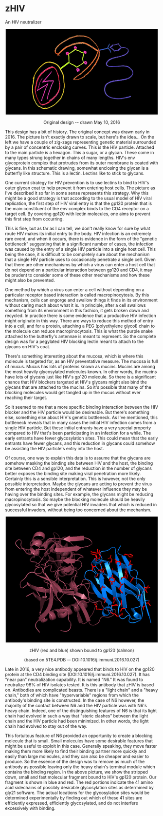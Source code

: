 # zHIV
An HIV neutralizer
<p align="center">
  <img src="HIV-blocker-20160510-blk-1080p.png" width="500"/>
</p>
<p align="center">
  Original design -- drawn May 10, 2016
</p>
This design has a bit of history. The original concept was drawn early in 2016. The picture isn't exactly drawn to scale, but here's the idea... On the left we have a couple of zig-zags representing genetic material surrounded by a pair of concentric enclosing curves. This is the HIV particle. Attached to the main particle is a hexagon. This a sugar, or a glycan. These come in many types strung together in chains of many lengths. HIV's env glycoprotein complex that protrudes from its outer membrane is coated with glycans. In this schematic drawing, somewhat enclosing the glycan is a butterfly like structure. This is a lectin. Lectins like to stick to glycans.
<p>
</p>
<p>
One current strategy for HIV prevention is to use lectins to bind to HIV's outer glycan coat to help prevent it from entering host cells. The picture as I've described it so far in some sense represents this strategy. Why this might be a good strategy is that according to the usual model of HIV viral replication, the first step of HIV viral entry is that the gp120 protein that is the main constituent of the env complex binds to the CD4 receptor on a target cell. By covering gp120 with lectin molecules, one aims to prevent this first step from occurring.
</p>
<p>
This is fine, but as far as I can tell, we don't really know for sure by what route HIV makes its initial entry to the body. HIV infection is an extremely rare event, and when it occurs, there is evidence in the form of the "genetic bottleneck" suggesting that in a significant number of cases, the infection was caused by the entry of a single HIV particle into a single host cell. This being the case, it is difficult to be completely sure about the mechanism that a single HIV particle uses to occasionally penetrate a single cell. Given that there are other mechanisms by which a virus can enter a host cell that do not depend on a particular interaction between gp120 and CD4, it may be prudent to consider some of these other mechanisms and how these might also be prevented.
</p>
<p>
One method by which a virus can enter a cell without depending on a particular receptor based interaction is called macropinocytosis. By this mechanism, cells can engorge and swallow things it finds in its environment without caring much about what it is. In principle, after a cell swallows something from its environment in this fashion, it gets broken down and recycled. In practice there is some evidence that a productive HIV infection might originate in this way. There are ways to reduce this method of entry into a cell, and for a protein, attaching a PEG (polyethylene glycol) chain to the molecule can reduce macropinocytosis. This is what the purple snake attached to the butterfly's antennae is meant to represent. So the complete design was for a pegylated HIV blocking lectin meant to attach to the glycans on HIV's coat.
</p>
<p>
There's something interesting about the mucosa, which is where this molecule is targeted for, as an HIV preventative measure. The mucosa is full of mucus. Mucus has lots of proteins known as mucins. Mucins are among the most heavily glycosylated molecules known. In other words, the mucins have lots of glycans just like HIV's gp120 molecule. So there is a significant chance that HIV blockers targeted at HIV's glycans might also bind the glycans that are attached to the mucins. So it's possible that many of the blocking molecules would get tangled up in the mucus without ever reaching their target.
</p>
<p>
So it seemed to me that a more specific binding interaction between the HIV blocker and the HIV particle would be desireable. But there's something else, something else about HIV's genetic bottleneck. As I've mentioned, this bottleneck reveals that in many cases the initial HIV infection comes from a single HIV particle. But these initial entrants have a very special property compared to HIV that's been participating in an infection for a while. The early entrants have fewer glycosylation sites. This could mean that the early entrants have fewer glycans, and this reduction in glycans could somehow be assisting the HIV particle's entry into the host.
</p>
<p>
Of course, one way to explain this data is to assume that the glycans are somehow masking the binding site between HIV and the host, the binding site between CD4 and gp120, and the reduction in the number of glycans better exposes the binding site making viral penetration more likely. Certainly this is a sensible interpretation. This is however, not the only possible interpretation. Maybe the glycans are acting to prevent the virus from entering the host independent of whatever influence they may be having over the binding sites. For example, the glycans might be reducing macropinocytosis. So maybe the blocking molecule should be heavily glycosylated so that we give potential HIV invaders that which is reduced in successful invaders, without being too concerned about the mechanism.
</p>
<p align="center">
  <img src="5te4frag.png" width="500"/>
</p>
<p align="center">
  zHIV (red and blue) shown bound to gp120 (salmon)
</p>
<p align="center">
  (based on 5TE4.PDB -- DOI:10.1016/j.immuni.2016.10.027)
</p>

Late in 2016, a very nice antibody appeared that binds to HIV on the gp120 protein at the CD4 binding site (DOI:10.1016/j.immuni.2016.10.027). It has "near pan" neutralization capability. It is named "N6." It was found to neutralize 98% of HIV isolates tested. It is this antibody that zHIV is based on. Antibodies are complicated beasts. There is a "light chain" and a "heavy chain," both of which have "hypervariable" regions from which the antibody's binding site is constructed. In the case of N6 however, the majority of the contact between N6 and the HIV particle was with N6's heavy chain. Indeed, one of the distinguishing features of N6 is that its light chain had evolved in such a way that "steric clashes" between the light chain and the HIV particle had been minimized. In other words, the light chain had evolved to stay out of the way.

This fortuitous feature of N6 provided an opportunity to create a blocking molecule that is small. Small molecules have some desirable features that might be useful to exploit in this case. Generally speaking, they move faster making them more likely to find their binding partner more quickly and easily than large molecules, and they can also be cheaper and easier to produce. So the essence of the design was to remove as much of the antibody as possible leaving only the heavy chain's terminal module which contains the binding region. In the above picture, we show the stripped down, small and fast molecular fragment bound to HIV's gp120 protein. Our fragment is shown in blue and red. The red portions indicate the 41 amino acid sidechains of possibly desirable glycosylation sites as determined by gly21 software. The actual locations for the glycosylation sites would be determined experimentally by finding out which of these 41 sites are efficiently expressed, efficiently glycosylated, and do not interfere excessively with binding.

